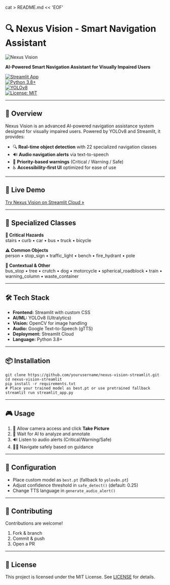 cat > README.md << 'EOF'
# 🔍 Nexus Vision - Smart Navigation Assistant

![Nexus Vision](https://img.shields.io/badge/Nexus%20Vision-AI%20Navigation-blue?style=for-the-badge&logo=eye&logoColor=white)

**AI-Powered Smart Navigation Assistant for Visually Impaired Users**

[![Streamlit App](https://static.streamlit.io/badges/streamlit_badge_black_white.svg)](https://nexus-vision-app.streamlit.app)  
[![Python 3.8+](https://img.shields.io/badge/python-3.8+-blue.svg)](https://www.python.org/downloads/)  
[![YOLOv8](https://img.shields.io/badge/YOLOv8-Ultralytics-orange)](https://ultralytics.com/)  
[![License: MIT](https://img.shields.io/badge/License-MIT-green.svg)](LICENSE)

---

## 🌟 Overview

Nexus Vision is an advanced AI-powered navigation assistance system designed for visually impaired users. Powered by YOLOv8 and Streamlit, it provides:

- 🔍 **Real-time object detection** with 22 specialized navigation classes  
- 🔊 **Audio navigation alerts** via text-to-speech  
- 🚨 **Priority-based warnings** (Critical / Warning / Safe)  
- ♿ **Accessibility-first UI** optimized for ease of use  

---

## 🚀 Live Demo

[Try Nexus Vision on Streamlit Cloud »](https://nexus-vision-app.streamlit.app)

---

## 🎯 Specialized Classes

**🚨 Critical Hazards**  
stairs • curb • car • bus • truck • bicycle  

**⚠️ Common Objects**  
person • stop_sign • traffic_light • bench • fire_hydrant • pole  

**📍 Contextual & Other**  
bus_stop • tree • crutch • dog • motorcycle • spherical_roadblock • train • warning_column • waste_container  

---

## 🛠️ Tech Stack

- **Frontend:** Streamlit with custom CSS  
- **AI/ML:** YOLOv8 (Ultralytics)  
- **Vision:** OpenCV for image handling  
- **Audio:** Google Text-to-Speech (gTTS)  
- **Deployment:** Streamlit Cloud  
- **Language:** Python 3.8+  

---

## 📦 Installation

```
git clone https://github.com/yourusername/nexus-vision-streamlit.git
cd nexus-vision-streamlit
pip install -r requirements.txt
# Place your trained model as best.pt or use pretrained fallback
streamlit run streamlit_app.py
```

---

## 🎮 Usage

1. 🎥 Allow camera access and click **Take Picture**  
2. 🤖 Wait for AI to analyze and annotate  
3. 🔊 Listen to audio alerts (Critical/Warning/Safe)  
4. 🚶‍♂️ Navigate safely based on guidance  

---

## 🔧 Configuration

- Place custom model as `best.pt` (fallback to `yolov8n.pt`)  
- Adjust confidence threshold in `safe_detect()` (default: 0.25)  
- Change TTS language in `generate_audio_alert()`  

---

## 🤝 Contributing

Contributions are welcome!  
1. Fork & branch  
2. Commit & push  
3. Open a PR  

---

## 📄 License

This project is licensed under the MIT License. See [LICENSE](LICENSE) for details.
